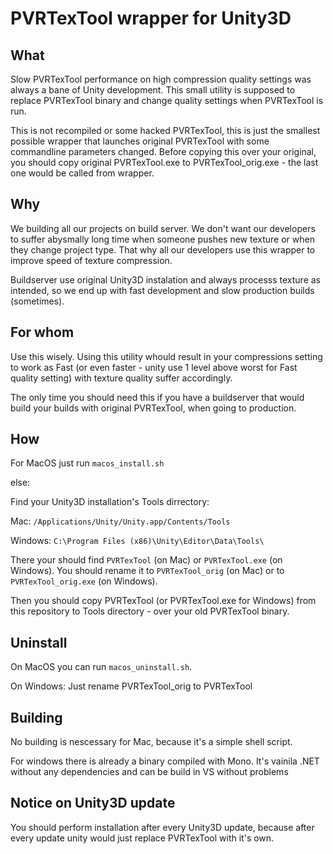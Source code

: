 # PVRTexTool wrapper for Unity3D

## What

Slow PVRTexTool performance on high compression quality settings was always a bane of Unity development. This small utility is supposed to replace PVRTexTool binary and change quality settings when PVRTexTool is run.

This is not recompiled or some hacked PVRTexTool, this is just the smallest possible wrapper that launches original PVRTexTool with some commandline parameters changed. Before copying this over your original, you should copy original PVRTexTool.exe to PVRTexTool_orig.exe - the last one would be called from wrapper.

## Why

We building all our projects on build server. We don't want our developers to suffer abysmally long time when someone pushes new texture or when they change project type. That why all our developers use this wrapper to improve speed of texture compression.

Buildserver use original Unity3D instalation and always processs texture as intended, so we end up with fast development and slow production builds (sometimes).

## For whom

Use this wisely. Using this utility whould result in your compressions setting to work as Fast (or even faster - unity use 1 level above worst for Fast quality setting) with texture quality suffer accordingly. 

The only time you should need this if you have a buildserver that would build your builds with original PVRTexTool, when going to production.

## How

For MacOS just run `macos_install.sh`

else:

Find your Unity3D installation's Tools dirrectory:

Mac: `/Applications/Unity/Unity.app/Contents/Tools`

Windows: `C:\Program Files (x86)\Unity\Editor\Data\Tools\`

There your should find `PVRTexTool` (on Mac) or `PVRTexTool.exe` (on Windows). You should rename it to `PVRTexTool_orig` (on Mac) or to `PVRTexTool_orig.exe` (on Windows).

Then you should copy PVRTexTool (or PVRTexTool.exe for Windows) from this repository to Tools directory - over your old PVRTexTool binary.

## Uninstall

On MacOS you can run `macos_uninstall.sh`. 

On Windows: Just rename PVRTexTool_orig to PVRTexTool

## Building

No building is nescessary for Mac, because it's a simple shell script.

For windows there is already a binary compiled with Mono. It's vainila .NET without any dependencies and can be build in VS without problems

## Notice on Unity3D update

You should perform installation after every Unity3D update, because after every update unity would just replace PVRTexTool with it's own.
